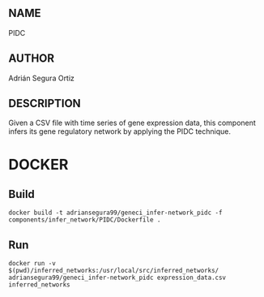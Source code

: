 ## NAME

PIDC

## AUTHOR

Adrián Segura Ortiz

## DESCRIPTION

Given a CSV file with time series of gene expression data, this component infers its gene regulatory network by applying the PIDC technique.

# DOCKER

## Build

```
docker build -t adriansegura99/geneci_infer-network_pidc -f components/infer_network/PIDC/Dockerfile .
```

## Run

```
docker run -v $(pwd)/inferred_networks:/usr/local/src/inferred_networks/ adriansegura99/geneci_infer-network_pidc expression_data.csv inferred_networks
```

